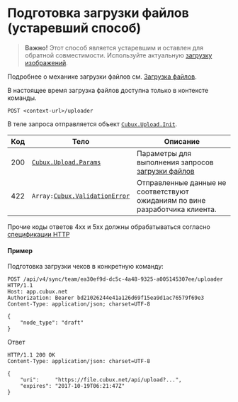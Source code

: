 Подготовка загрузки файлов (устаревший способ)
==============================================

> **Важно!** Этот способ является устаревшим и оставлен для обратной
> совместимости. Используйте актуальную [загрузку изображений][upload-image].

Подробнее о механике загрузки файлов см. [Загрузка файлов][uploads].

В настоящее время загрузка файлов доступна только в контексте команды.

```
POST <context-url>/uploader
```

В теле запроса отправляется объект
[`Cubux.Upload.Init`][Cubux.Upload.Init].

Код | Тело | Описание
--- | ---- | --------
200 | [`Cubux.Upload.Params`][Cubux.Upload.Params] | Параметры для выполнения запросов [загрузки файлов][api-upload]
422 | `Array:`[`Cubux.ValidationError`][Cubux.ValidationError] | Отправленные данные не соответствуют ожиданиям по вине разработчика клиента.

Прочие коды ответов 4xx и 5xx должны обрабатываться согласно
[спецификации HTTP][http]


#### Пример

Подготовка загрузки чеков в конкретную команду:

    POST /api/v4/sync/team/ea30ef9d-dc5c-4a48-9325-a005145307ee/uploader HTTP/1.1
    Host: app.cubux.net
    Authorization: Bearer bd21026244e41a126d69f15ea9d1ac76579f69e3
    Content-Type: application/json; charset=UTF-8

    {
        "node_type": "draft"
    }

Ответ

    HTTP/1.1 200 OK
    Content-Type: application/json: charset=UTF-8

    {
        "uri":     "https://file.cubux.net/api/upload?...",
        "expires": "2017-10-19T06:21:47Z"
    }


[api-upload]: upload.old.md
[http]: https://tools.ietf.org/html/rfc7231
[upload-image]: ./upload-image.md
[uploads]: ../10-uploads.old.md
[Cubux.Upload.Init]: ../../type/upload/init.md
[Cubux.Upload.Params]: ../../type/upload/params.md
[Cubux.ValidationError]: ../../type/validation-error.md
